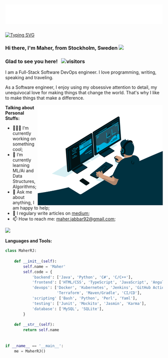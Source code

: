 <h1 align="center">
  <img src="https://raw.githubusercontent.com/maher-rj/maher-rj/master/name.svg" alt="Marton Lederer" />
</h1>

[![Typing SVG](https://readme-typing-svg.herokuapp.com?lines=FullStack+Software+Engineer;DevOps+Engineer;Always+Learning+New+Things;Interested+In+ML+And+Ai)](https://git.io/typing-svg)


### Hi there, I'm Maher, from Stockholm, Sweden <img src="https://media.giphy.com/media/hvRJCLFzcasrR4ia7z/giphy.gif" width="25px">

### Glad to see you here! &nbsp; ![visitors](https://visitor-badge.glitch.me/badge?page_id=page.id)

I am a Full-Stack Software DevOps engineer. I love programming, writing, speaking and traveling.

As a Software engineer, I enjoy using my obsessive attention to detail, my unequivocal love for making things that change the world. That's why I like to make things that make a difference.

<img align="right" alt="GIF" src="https://raw.githubusercontent.com/maher-rj/maher-rj/master/code.gif?raw=true" width="400" height="320" />

**Talking about Personal Stuffs:**

- 👨🏻‍💻 I’m currently working on something cool;
- 🚀 I’m currently learning ML/Ai and Data Structures, Algorithms;
- 💬 Ask me about anything, I am happy to help;
- 📝 I regulary write articles on [medium](https://maher-rj.medium.com);
- 📫 How to reach me: maher.jabbar92@gmail.com;


<p align="left"> <img height="210em" src="https://github-readme-stats.vercel.app/api?username=maher-rj&show_icons=true&theme=gotham" />

**Languages and Tools:**  

```python
class MaherRJ:

    def __init__(self):
        self.name = 'Maher'
        self.code = {
            'backend': ['Java', 'Python', 'C#', 'C/C++'],
            'frontend': ['HTML/CSS', 'TypeScript', 'JavaScript', 'Angular', 'Boostrap'],
            'devops': ['Docker', 'Kubernetes', 'Jenkins', 'GitHub Actions/Argo', 'AWS' \
                       'Terraform', 'Maven/Gradle', 'CI/CD'],
            'scripting' ['Bash', 'Python', 'Perl', 'Yaml'],
            'testing': ['Junit', 'Mockito', 'Jasmin', 'Karma'],
            'database': ['MySQL', 'SQLite'],    
        }

    def __str__(self):
        return self.name


if __name__ == '__main__':
    me = MaherRJ()

```


